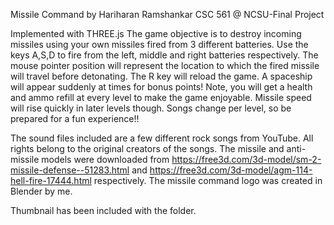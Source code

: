 Missile Command by Hariharan Ramshankar
CSC 561 @ NCSU-Final Project

Implemented with THREE.js
The game objective is to destroy incoming missiles using your own missiles fired from 3 different batteries.
Use the keys A,S,D to fire from the left, middle and right batteries respectively.
The mouse pointer position will represent the location to which the fired missile will travel before detonating.
The R key will reload the game.
A spaceship will appear suddenly at times for bonus points!
Note, you will get a health and ammo refill at every level to make the game enjoyable.
Missile speed will rise quickly in later levels though.
Songs change per level, so be prepared for a fun experience!!

The sound files included are a few different rock songs from YouTube. All rights belong to the original creators of the songs.
The missile and anti-missile models were downloaded from https://free3d.com/3d-model/sm-2-missile-defense--51283.html and https://free3d.com/3d-model/agm-114-hell-fire-17444.html respectively.
The missile command logo was created in Blender by me.  

Thumbnail has been included with the folder.